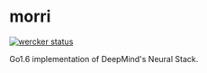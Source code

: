 # morri

[![wercker status](https://app.wercker.com/status/26749182601febe88393936bbd9c04ce/m "wercker status")](https://app.wercker.com/project/bykey/26749182601febe88393936bbd9c04ce)

Go1.6 implementation of DeepMind's Neural Stack.
